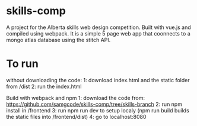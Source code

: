 # skills-comp

A project for the Alberta skills web design competition.
Built with vue.js and compiled using webpack.
It is a simple 5 page web app that coonnects to a mongo atlas database using the stitch API.

# To run
without downloading the code:
1: download index.html and the static folder from /dist
2: run the index.html

Build with webpack and npm
1: download the code from: https://github.com/samgcode/skills-comp/tree/skills-branch
2: run npm install in /frontend
3: run npm run dev to setup localy 
(npm run build builds the static files into /frontend/dist)
4: go to localhost:8080
